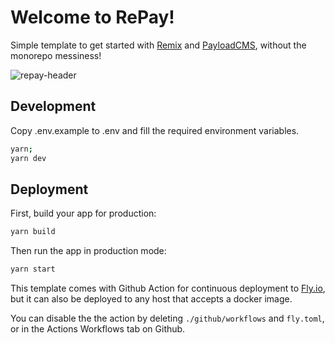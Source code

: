 # Welcome to RePay!

Simple template to get started with [Remix](https://remix.run) and [PayloadCMS](https://payloadcms.com), without the monorepo messiness!

![repay-header](https://github.com/manawiki/repay/assets/84349818/9fc343c2-0c6f-4d2d-a603-c838f8d21156)

## Development

Copy .env.example to .env and fill the required environment variables.

```sh
yarn;
yarn dev
```

## Deployment

First, build your app for production:

```sh
yarn build
```

Then run the app in production mode:

```sh
yarn start
```

This template comes with Github Action for continuous deployment to [Fly.io](https://fly.io/docs/speedrun/), but it can also be deployed to any host that accepts a docker image.

You can disable the the action by deleting `./github/workflows` and `fly.toml`, or in the Actions Workflows tab on Github.
